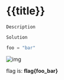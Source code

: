 # {{title}}

`Description`

`Solution`

```python
foo = "bar"
```

![img](flag.png)

flag is: **flag{foo_bar}**